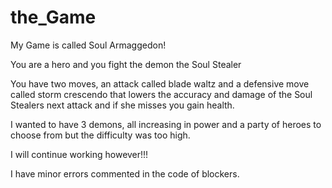 # the_Game

My Game is called Soul Armaggedon!

You are a hero and you fight the demon the Soul Stealer

You have two moves, an attack called blade waltz and a defensive move called storm crescendo that lowers the accuracy and damage 
of the Soul Stealers next attack and if she misses you gain health.

I wanted to have 3 demons, all increasing in power and a party of heroes to choose from but the difficulty was too high.  

I will continue working however!!!

I have minor errors commented in the code of blockers.
